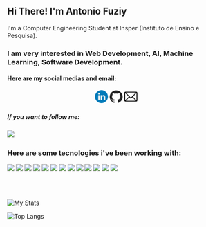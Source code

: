<strong>
    <h2>Hi There! I'm Antonio Fuziy</h2>
</strong>

<p>
    I'm a Computer Engineering Student at Insper (Instituto de Ensino e Pesquisa).
</p>

<h3>
    I am very interested in Web Development, AI, Machine Learning, Software Development.
</h3>

<h4>
    Here are my social medias and email:
</h4>

<p align='center'>
    <a href="https://www.linkedin.com/in/antonio-vieira-fuziy-459410195/"><img height="30" src="https://github.com/AntonioFuziy/AntonioFuziy/blob/master/linkedin.png?raw=true"></a>
    <a href="https://github.com/AntonioFuziy"><img height="30" src="https://github.com/AntonioFuziy/AntonioFuziy/blob/master/github.png?raw=true"></a>
    <a href="mailto:antoniofuziy@gmail.com"><img height="30" src="https://github.com/AntonioFuziy/AntonioFuziy/blob/master/email.png?raw=true"></a>
</p>

<h5>
    If you want to follow me:
</h5>

![](https://img.shields.io/github/followers/AntonioFuziy?style=social)

<h3>
    Here are some tecnologies i've been working with:
</h3>

![](https://img.shields.io/badge/-Python-informational?style=flat&logo=python&color=#000000)
![](https://img.shields.io/badge/-Java-informational?style=flat&logo=java&color=#000000)
![](https://img.shields.io/badge/-HTML-informational?style=flat&logo=html5&color=#000000)
![](https://img.shields.io/badge/-CSS-informational?style=flat&logo=css3&color=#000000)
![](https://img.shields.io/badge/-MySQL-informational?style=flat&logo=mySQL&color=#000000)
![](https://img.shields.io/badge/-GitHub-informational?style=flat&logo=github&color=#000000)
![](https://img.shields.io/badge/-JavaScript-informational?style=flat&logo=JavaScript&color=#000000)
![](https://img.shields.io/badge/-React-informational?style=flat&logo=React&color=#000000)
![](https://img.shields.io/badge/-VHDL-informational?style=flat&logo=VHDL&color=#000000)
![](https://img.shields.io/badge/-JupyterNotebook-informational?style=flat&logo=JupyterNotebook&color=#000000)
![](https://img.shields.io/badge/-NodeJS-informational?style=flat&logo=NodeJS&color=#000000)
![](https://img.shields.io/badge/-Arduino-informational?style=flat&logo=Arduino&color=#000000)
![](https://img.shields.io/badge/-Assembly-informational?style=flat&logo=Assembly&color=#000000)


<br />
<br />

[![My Stats](https://github-readme-stats.vercel.app/api?username=AntonioFuziy&count_private=true&show_icons=true&theme=dracula)](https://github.com/AntonioFuziy/AntonioFuziy)

![Top Langs](https://github-readme-stats.vercel.app/api/top-langs/?username=AntonioFuziy&layout=compact&hide_border=true)